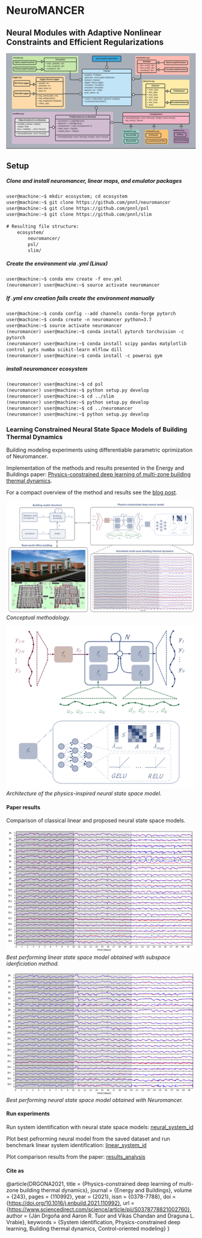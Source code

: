 # NeuroMANCER
## Neural Modules with Adaptive Nonlinear Constraints and 	Efficient Regularizations
![UML diagram](figs/class_diagram.png)

## Setup

##### Clone and install neuromancer, linear maps, and emulator packages
```console
user@machine:~$ mkdir ecosystem; cd ecosystem
user@machine:~$ git clone https://github.com/pnnl/neuromancer
user@machine:~$ git clone https://github.com/pnnl/psl
user@machine:~$ git clone https://github.com/pnnl/slim

# Resulting file structure:
    ecosystem/
        neuromancer/
        psl/
        slim/
```

##### Create the environment via .yml (Linux)

```console
user@machine:~$ conda env create -f env.yml
(neuromancer) user@machine:~$ source activate neuromancer
```

##### If .yml env creation fails create the environment manually

```console
user@machine:~$ conda config --add channels conda-forge pytorch
user@machine:~$ conda create -n neuromancer python=3.7
user@machine:~$ source activate neuromancer
(neuromancer) user@machine:~$ conda install pytorch torchvision -c pytorch
(neuromancer) user@machine:~$ conda install scipy pandas matplotlib control pyts numba scikit-learn mlflow dill
(neuromancer) user@machine:~$ conda install -c powerai gym
```

##### install neuromancer ecosystem 

```console
(neuromancer) user@machine:~$ cd psl
(neuromancer) user@machine:~$ python setup.py develop
(neuromancer) user@machine:~$ cd ../slim
(neuromancer) user@machine:~$ python setup.py develop
(neuromancer) user@machine:~$ cd ../neuromancer
(neuromancer) user@machine:~$ python setup.py develop
```


###  Learning Constrained Neural State Space Models of Building Thermal Dynamics
Building modeling experiments using differentiable parametric oprimization of Neuromancer.

Implementation of the methods and results presented in the Energy and Buildings paper: [Physics-constrained deep learning of multi-zone building thermal dynamics](https://www.sciencedirect.com/science/article/pii/S0378778821002760).

For a compact overview of the method and results see the [blog post](https://pnnl.github.io/Deep-Learning-Control-with-Embedded-Physical-Structure/eed-building/).


![methodology.](figs/graphical_abstract_EnB2020_v2.png)
*Conceptual methodology.*

![system model.](figs/SSM_dynamics_model_neurips_ws.png)
*Architecture of the physics-inspired neural state space model.*


#### Paper results

Comparison of classical linear and proposed neural state space models.

![linear_ssm.](figs/linear_ssm.png)
*Best performing linear state space model obtained with subspace idenficiation method.*


![neural_ssm.](figs/neural_ssm.png)
*Best performing neural state space model obtained with Neuromancer.*


#### Run experiments

Run system identification with neural state space models:
[neural_system_id](system_ID_building/system_id_building_constraints.py)  

Plot best pefrorming neural model from the saved dataset and run benchmark linear system identification:
[linear_system_id](system_ID_building/nmpc2020_buildings/analysis/sys_ID_eed_building_plots_paper.py)

Plot comparison results from the paper:
[results_analysis](system_ID_building/nmpc2020_buildings/analysis/results_analysis_eed.py)


#### Cite as

@article{DRGONA2021,
title = {Physics-constrained deep learning of multi-zone building thermal dynamics},
journal = {Energy and Buildings},
volume = {243},
pages = {110992},
year = {2021},
issn = {0378-7788},
doi = {https://doi.org/10.1016/j.enbuild.2021.110992},
url = {https://www.sciencedirect.com/science/article/pii/S0378778821002760},
author = {Ján Drgoňa and Aaron R. Tuor and Vikas Chandan and Draguna L. Vrabie},
keywords = {System identification, Physics-constrained deep learning, 
Building thermal dynamics, Control-oriented modeling}
}